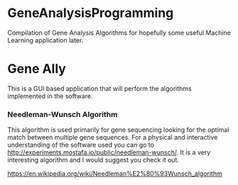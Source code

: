 # GeneAnalysisProgramming
Compilation of Gene Analysis Algorithms for hopefully some useful Machine Learning application later.

# Gene Ally
This is a GUI based application that will perform the algorithms implemented in the software.

### Needleman-Wunsch Algorithm
This algorithm is used primarily for gene sequencing looking for the optimal match between multiple gene sequences. For a physical and interactive understanding of the software used you can go to http://experiments.mostafa.io/public/needleman-wunsch/. It is a very interesting algorithm and I would suggest you check it out.

https://en.wikipedia.org/wiki/Needleman%E2%80%93Wunsch_algorithm
